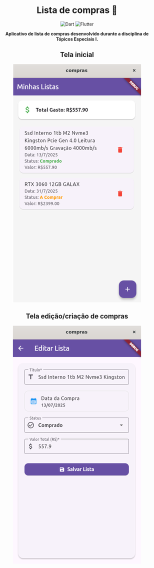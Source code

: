 <h1 align="center" style="font-weight: bold;">Lista de compras 🛒</h1>

<p align="center">
  <img src="https://img.shields.io/badge/dart-%230175C2.svg?style=for-the-badge&logo=dart&logoColor=white" alt="Dart">
  <img src="https://img.shields.io/badge/Flutter-%2302569B.svg?style=for-the-badge&logo=Flutter&logoColor=white" alt="Flutter">
</p>

<p align="center">
  <b>Aplicativo de lista de compras desenvolvido durante a disciplina de Tópicos Especiais I.</b>
</p>

<div align="center">

<h2 align="center">Tela inicial</h2>

<img src="./images/home.png">

<h2 align="center">Tela edição/criação de compras</h2>

<img src="./images/compra.png">

</div>
